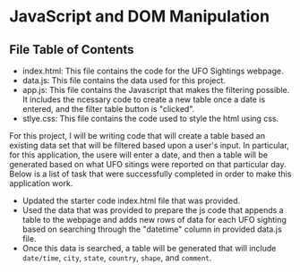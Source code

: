 # JavaScript and DOM Manipulation

## File Table of Contents
  * index.html: This file contains the code for the UFO Sightings webpage.
  * data.js: This file contains the data used for this project.
  * app.js: This file contains the Javascript that makes the filtering possible. It includes the ncessary code to create a new table once a date is entered, and the filter table button is "clicked".
  * stlye.css: This file contains the code used to style the html using css.

For this project, I will be writing code that will create a table based an existing data set that will be filtered based upon a user's input. In particular, for this application, the usere will enter a date, and then a table will be generated based on what UFO sitings were reported on that particular day. Below is a list of task that were successfully completed in order to make this application work.

  - Updated the starter code index.html file that was provided.
  - Used the data that was provided to prepare the js code that appends a table to the webpage and adds new rows of data for each UFO sighting based on searching through the "datetime" column in provided data.js file.
  - Once this data is searched, a table will be generated that will include `date/time`, `city`, `state`, `country`, `shape`, and `comment`.

 